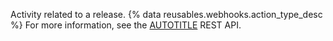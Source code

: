Activity related to a release. {% data reusables.webhooks.action_type_desc %} For more information, see the [AUTOTITLE](/rest/releases) REST API.
